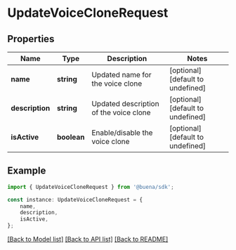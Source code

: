 # UpdateVoiceCloneRequest


## Properties

Name | Type | Description | Notes
------------ | ------------- | ------------- | -------------
**name** | **string** | Updated name for the voice clone | [optional] [default to undefined]
**description** | **string** | Updated description of the voice clone | [optional] [default to undefined]
**isActive** | **boolean** | Enable/disable the voice clone | [optional] [default to undefined]

## Example

```typescript
import { UpdateVoiceCloneRequest } from '@buena/sdk';

const instance: UpdateVoiceCloneRequest = {
    name,
    description,
    isActive,
};
```

[[Back to Model list]](../README.md#documentation-for-models) [[Back to API list]](../README.md#documentation-for-api-endpoints) [[Back to README]](../README.md)
